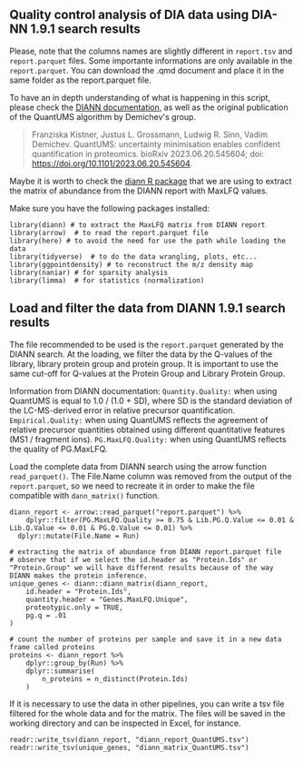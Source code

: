 ## Quality control analysis of DIA data using DIA-NN 1.9.1 search results

Please, note that the columns names are slightly different in `report.tsv` and `report.parquet` files. Some importante informations are only available in the `report.parquet`.
You can download the .qmd document and place it in the same folder as the report.parquet file.

To have an in depth understanding of what is happening in this script, please check the [DIANN documentation](https://github.com/vdemichev/DiaNN), as well as the original publication of the QuantUMS algorithm by Demichev's group.
>Franziska Kistner, Justus L. Grossmann, Ludwig R. Sinn, Vadim Demichev. QuantUMS: uncertainty minimisation enables confident quantification in proteomics. bioRxiv 2023.06.20.545604; doi: https://doi.org/10.1101/2023.06.20.545604.

Maybe it is worth to check the [diann R package](https://github.com/vdemichev/diann-rpackage) that we are using to extract the matrix of abundance from the DIANN report with MaxLFQ values.

Make sure you have the following packages installed:
```
library(diann) # to extract the MaxLFQ matrix from DIANN report
library(arrow)  # to read the report.parquet file
library(here) # to avoid the need for use the path while loading the data
library(tidyverse)  # to do the data wrangling, plots, etc...
library(ggpointdensity) # to reconstruct the m/z density map
library(naniar) # for sparsity analysis
library(limma)  # for statistics (normalization)
```

## Load and filter the data from DIANN 1.9.1 search results
The file recommended to be used is the `report.parquet` generated by the DIANN search.
At the loading, we filter the data by the Q-values of the library, library protein group and protein group. It is important to use the same cut-off for Q-values at the Protein Group and Library Protein Group.

Information from DIANN documentation:
`Quantity.Quality:` when using QuantUMS is equal to 1.0 / (1.0 + SD), where SD is the standard deviation of the LC-MS-derived error in relative precursor quantification.
`Empirical.Quality:` when using QuantUMS reflects the agreement of relative precursor quantities obtained using different quantitative features (MS1 / fragment ions).
`PG.MaxLFQ.Quality:` when using QuantUMS reflects the quality of PG.MaxLFQ.

Load the complete data from DIANN search using the arrow function `read_parquet()`.
The File.Name column was removed from the output of the `report.parquet`, so we need to recreate it in order to make the file compatible with `dann_matrix()` function.

```
diann_report <- arrow::read_parquet("report.parquet") %>%
    dplyr::filter(PG.MaxLFQ.Quality >= 0.75 & Lib.PG.Q.Value <= 0.01 & Lib.Q.Value <= 0.01 & PG.Q.Value <= 0.01) %>%
  dplyr::mutate(File.Name = Run)

# extracting the matrix of abundance from DIANN report.parquet file
# observe that if we select the id.header as "Protein.Ids" or "Protein.Group" we will have different results because of the way DIANN makes the protein inference.
unique_genes <- diann::diann_matrix(diann_report,
    id.header = "Protein.Ids",
    quantity.header = "Genes.MaxLFQ.Unique",
    proteotypic.only = TRUE,
    pg.q = .01
)

# count the number of proteins per sample and save it in a new data frame called proteins
proteins <- diann_report %>%
    dplyr::group_by(Run) %>%
    dplyr::summarise(
        n_proteins = n_distinct(Protein.Ids)
    )
```

If it is necessary to use the data in other pipelines, you can write a tsv file filtered for the whole data and for the matrix.
The files will be saved in the working directory and can be inspected in Excel, for instance.

```
readr::write_tsv(diann_report, "diann_report_QuantUMS.tsv")
readr::write_tsv(unique_genes, "diann_matrix_QuantUMS.tsv")
```
